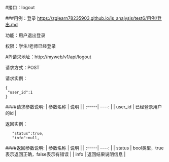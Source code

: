 #接口：logout

###用例：登录
   https://zglearn78235903.github.io/is_analysis/test6/用例/登出.md
   
   功能：用户退出登录
   
   权限：学生/老师已经登录
   
   API请求地址：http://myweb/v1/api/logout
   
   请求方式：POST

   请求实例：
   
   ```angular2
{
    "user_id":1
}
```

####请求参数说明:
| 参数名称  |  说明 |
| :-----| ----: | 
| user_id | 已经登录用户的id |

返回实例：
```angular2
   "status":true,
   "info":null,
```

####返回参数说明:
| 参数名称  |  说明 |
| :-----| ----: | 
| status | bool类型，true表示返回正确，false表示有错误 |
| info | 返回结果说明信息 |